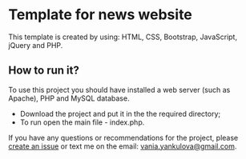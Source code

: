 # Template for news website

This template is created by using: HTML, CSS, Bootstrap, JavaScript, jQuery and PHP.


## How to run it?

To use this project you should have installed a web server (such as Apache), PHP and MySQL database. 
 * Download the project and put it in the the required directory;
 * To run open the main file - index.php.


If you have any questions or recommendations for the project, please [create an issue](https://github.com/VaniaYankulova/news-website-template/issues/new) or text me on the email: vania.yankulova@gmail.com.
